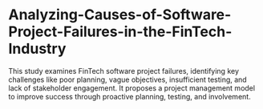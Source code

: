 # Analyzing-Causes-of-Software-Project-Failures-in-the-FinTech-Industry
This study examines FinTech software project failures, identifying key challenges like poor planning, vague objectives, insufficient testing, and lack of stakeholder engagement. It proposes a project management model to improve success through proactive planning, testing, and involvement.
